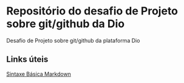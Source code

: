 # Repositório do desafio de Projeto sobre git/github da Dio
Desafio de Projeto sobre git/github da plataforma Dio

## Links úteis
[Sintaxe Básica Markdown](https://www.markdownguide.org/getting-started/)
